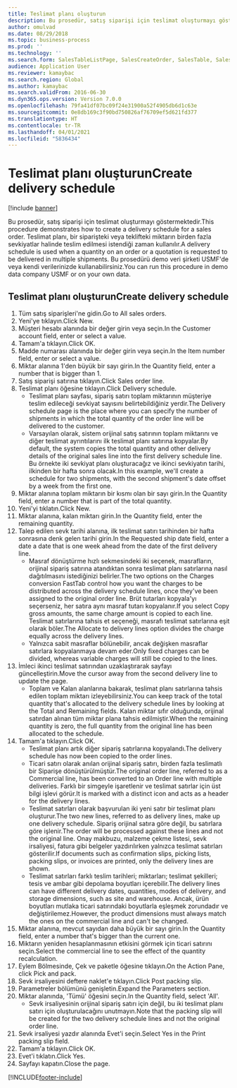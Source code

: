 ```yaml
---
title: Teslimat planı oluşturun
description: Bu prosedür, satış siparişi için teslimat oluşturmayı göstermektedir.
author: omulvad
ms.date: 08/29/2018
ms.topic: business-process
ms.prod: ''
ms.technology: ''
ms.search.form: SalesTableListPage, SalesCreateOrder, SalesTable, SalesDeliverySchedule, SalesEditLines,  SrsReportViewerForm
audience: Application User
ms.reviewer: kamaybac
ms.search.region: Global
ms.author: kamaybac
ms.search.validFrom: 2016-06-30
ms.dyn365.ops.version: Version 7.0.0
ms.openlocfilehash: 79fa41df07bc09f24e31900a52f4905db6d1c63e
ms.sourcegitcommit: 0e8db169c3f90bd750826af76709ef5d621fd377
ms.translationtype: HT
ms.contentlocale: tr-TR
ms.lasthandoff: 04/01/2021
ms.locfileid: "5836434"
---
```

# <a name="create-delivery-schedule"></a><span data-ttu-id="a5bdd-103">Teslimat planı oluşturun</span><span class="sxs-lookup"><span data-stu-id="a5bdd-103">Create delivery schedule</span></span>

[!include [banner](../../includes/banner.md)]

<span data-ttu-id="a5bdd-104">Bu prosedür, satış siparişi için teslimat oluşturmayı göstermektedir.</span><span class="sxs-lookup"><span data-stu-id="a5bdd-104">This procedure demonstrates how to create a delivery schedule for a sales order.</span></span> <span data-ttu-id="a5bdd-105">Teslimat planı, bir siparişteki veya teklifteki miktarın birden fazla sevkiyatlar halinde teslim edilmesi istendiği zaman kullanılır.</span><span class="sxs-lookup"><span data-stu-id="a5bdd-105">A delivery schedule is used when a quantity on an order or a quotation is requested to be delivered in multiple shipments.</span></span> <span data-ttu-id="a5bdd-106">Bu prosedürü demo veri şirketi USMF'de veya kendi verilerinizde kullanabilirsiniz.</span><span class="sxs-lookup"><span data-stu-id="a5bdd-106">You can run this procedure in demo data company USMF or on your own data.</span></span>


## <a name="create-delivery-schedule"></a><span data-ttu-id="a5bdd-107">Teslimat planı oluşturun</span><span class="sxs-lookup"><span data-stu-id="a5bdd-107">Create delivery schedule</span></span>
1. <span data-ttu-id="a5bdd-108">Tüm satış siparişleri'ne gidin.</span><span class="sxs-lookup"><span data-stu-id="a5bdd-108">Go to All sales orders.</span></span>
2. <span data-ttu-id="a5bdd-109">Yeni'ye tıklayın.</span><span class="sxs-lookup"><span data-stu-id="a5bdd-109">Click New.</span></span>
3. <span data-ttu-id="a5bdd-110">Müşteri hesabı alanında bir değer girin veya seçin.</span><span class="sxs-lookup"><span data-stu-id="a5bdd-110">In the Customer account field, enter or select a value.</span></span>
4. <span data-ttu-id="a5bdd-111">Tamam'a tıklayın.</span><span class="sxs-lookup"><span data-stu-id="a5bdd-111">Click OK.</span></span>
5. <span data-ttu-id="a5bdd-112">Madde numarası alanında bir değer girin veya seçin.</span><span class="sxs-lookup"><span data-stu-id="a5bdd-112">In the Item number field, enter or select a value.</span></span>
6. <span data-ttu-id="a5bdd-113">Miktar alanına 1'den büyük bir sayı girin.</span><span class="sxs-lookup"><span data-stu-id="a5bdd-113">In the Quantity field, enter a number that is bigger than 1.</span></span>
7. <span data-ttu-id="a5bdd-114">Satış siparişi satırına tıklayın.</span><span class="sxs-lookup"><span data-stu-id="a5bdd-114">Click Sales order line.</span></span>
8. <span data-ttu-id="a5bdd-115">Teslimat planı öğesine tıklayın.</span><span class="sxs-lookup"><span data-stu-id="a5bdd-115">Click Delivery schedule.</span></span>
    * <span data-ttu-id="a5bdd-116">Teslimat planı sayfası, sipariş satırı toplam miktarının müşteriye teslim edileceği sevkiyat sayısını belirtebildiğiniz yerdir.</span><span class="sxs-lookup"><span data-stu-id="a5bdd-116">The Delivery schedule page is the place where you can specify the number of shipments in which the total quantity of the order line will be delivered to the customer.</span></span>    
    * <span data-ttu-id="a5bdd-117">Varsayılan olarak, sistem orijinal satış satırının toplam miktarını ve diğer teslimat ayrıntılarını ilk teslimat planı satırına kopyalar.</span><span class="sxs-lookup"><span data-stu-id="a5bdd-117">By default, the system copies the total quantity and other delivery details of the original sales line into the first delivery schedule line.</span></span> <span data-ttu-id="a5bdd-118">Bu örnekte iki sevkiyat planı oluşturacağız ve ikinci sevkiyatın tarihi, ilkinden bir hafta sonra olacak.</span><span class="sxs-lookup"><span data-stu-id="a5bdd-118">In this example, we'll create a schedule for two shipments, with the second shipment's date offset by a week from the first one.</span></span>  
9. <span data-ttu-id="a5bdd-119">Miktar alanına toplam miktarın bir kısmı olan bir sayı girin.</span><span class="sxs-lookup"><span data-stu-id="a5bdd-119">In the Quantity field, enter a number that is part of the total quantity.</span></span>
10. <span data-ttu-id="a5bdd-120">Yeni'yi tıklatın.</span><span class="sxs-lookup"><span data-stu-id="a5bdd-120">Click New.</span></span>
11. <span data-ttu-id="a5bdd-121">Miktar alanına, kalan miktarı girin.</span><span class="sxs-lookup"><span data-stu-id="a5bdd-121">In the Quantity field, enter the remaining quantity.</span></span>
12. <span data-ttu-id="a5bdd-122">Talep edilen sevk tarihi alanına, ilk teslimat satırı tarihinden bir hafta sonrasına denk gelen tarihi girin.</span><span class="sxs-lookup"><span data-stu-id="a5bdd-122">In the Requested ship date field, enter a date a date that is one week ahead from the date of the first delivery line.</span></span>
    * <span data-ttu-id="a5bdd-123">Masraf dönüştürme hızlı sekmesindeki iki seçenek, masrafların, orijinal sipariş satırına atandıktan sonra teslimat planı satırlarına nasıl dağıtılmasını istediğinizi belirler.</span><span class="sxs-lookup"><span data-stu-id="a5bdd-123">The two options on the Charges conversion FastTab control how you want the charges to be distributed across the delivery schedule lines, once they've been assigned to the original order line.</span></span> <span data-ttu-id="a5bdd-124">Brüt tutarları kopyala'yı seçerseniz, her satıra aynı masraf tutarı kopyalanır.</span><span class="sxs-lookup"><span data-stu-id="a5bdd-124">If you select Copy gross amounts, the same charge amount is copied to each line.</span></span> <span data-ttu-id="a5bdd-125">Teslimat satırlarına tahsis et seçeneği, masrafı teslimat satırlarına eşit olarak böler.</span><span class="sxs-lookup"><span data-stu-id="a5bdd-125">The Allocate to delivery lines option divides the charge equally across the delivery lines.</span></span>  
    * <span data-ttu-id="a5bdd-126">Yalnızca sabit masraflar bölünebilir, ancak değişken masraflar satırlara kopyalanmaya devam eder.</span><span class="sxs-lookup"><span data-stu-id="a5bdd-126">Only fixed charges can be divided, whereas variable charges will still be copied to the lines.</span></span>  
13. <span data-ttu-id="a5bdd-127">İmleci ikinci teslimat satırından uzaklaştırarak sayfayı güncelleştirin.</span><span class="sxs-lookup"><span data-stu-id="a5bdd-127">Move the cursor away from the second delivery line to update the page.</span></span>
    * <span data-ttu-id="a5bdd-128">Toplam ve Kalan alanlarına bakarak, teslimat planı satırlarına tahsis edilen toplam miktarı izleyebilirsiniz.</span><span class="sxs-lookup"><span data-stu-id="a5bdd-128">You can keep track of the total quantity that's allocated to the delivery schedule lines by looking at the Total and Remaining fields.</span></span> <span data-ttu-id="a5bdd-129">Kalan miktar sıfır olduğunda, orijinal satırdan alınan tüm miktar plana tahsis edilmiştir.</span><span class="sxs-lookup"><span data-stu-id="a5bdd-129">When the remaining quantity is zero, the full quantity from the original line has been allocated to the schedule.</span></span>   
14. <span data-ttu-id="a5bdd-130">Tamam'a tıklayın.</span><span class="sxs-lookup"><span data-stu-id="a5bdd-130">Click OK.</span></span>
    * <span data-ttu-id="a5bdd-131">Teslimat planı artık diğer sipariş satırlarına kopyalandı.</span><span class="sxs-lookup"><span data-stu-id="a5bdd-131">The delivery schedule has now been copied to the order lines.</span></span>   
    * <span data-ttu-id="a5bdd-132">Ticari satırı olarak anılan orijinal sipariş satırı, birden fazla teslimatlı bir Siparişe dönüştürülmüştür.</span><span class="sxs-lookup"><span data-stu-id="a5bdd-132">The original order line, referred to as a Commercial line, has been converted to an Order line with multiple deliveries.</span></span> <span data-ttu-id="a5bdd-133">Farklı bir simgeyle işaretlenir ve teslimat satırlar için üst bilgi işlevi görür.</span><span class="sxs-lookup"><span data-stu-id="a5bdd-133">It is marked with a distinct icon and acts as a header for the delivery lines.</span></span>  
    * <span data-ttu-id="a5bdd-134">Teslimat satırları olarak başvurulan iki yeni satır bir teslimat planı oluşturur.</span><span class="sxs-lookup"><span data-stu-id="a5bdd-134">The two new lines, referred to as delivery lines, make up one delivery schedule.</span></span> <span data-ttu-id="a5bdd-135">Sipariş orijinal satıra göre değil, bu satırlara göre işlenir.</span><span class="sxs-lookup"><span data-stu-id="a5bdd-135">The order will be processed against these lines and not the original line.</span></span> <span data-ttu-id="a5bdd-136">Onay makbuzu, malzeme çekme listesi, sevk irsaliyesi, fatura gibi belgeler yazdırılırken yalnızca teslimat satırları gösterilir.</span><span class="sxs-lookup"><span data-stu-id="a5bdd-136">If documents such as confirmation slips, picking lists, packing slips, or invoices are printed, only the delivery lines are shown.</span></span>   
    * <span data-ttu-id="a5bdd-137">Teslimat satırları farklı teslim tarihleri; miktarları; teslimat şekilleri; tesis ve ambar gibi depolama boyutları içerebilir.</span><span class="sxs-lookup"><span data-stu-id="a5bdd-137">The delivery lines can have different delivery dates, quantities, modes of delivery, and storage dimensions, such as site and warehouse.</span></span> <span data-ttu-id="a5bdd-138">Ancak, ürün boyutları mutlaka ticari satırındaki boyutlarla eşleşmek zorundadır ve değiştirilemez.</span><span class="sxs-lookup"><span data-stu-id="a5bdd-138">However, the product dimensions must always match the ones on the commercial line and can't be changed.</span></span>  
15. <span data-ttu-id="a5bdd-139">Miktar alanına, mevcut sayıdan daha büyük bir sayı girin.</span><span class="sxs-lookup"><span data-stu-id="a5bdd-139">In the Quantity field, enter a number that's bigger than the current one.</span></span>
16. <span data-ttu-id="a5bdd-140">Miktarın yeniden hesaplanmasının etkisini görmek için ticari satırını seçin.</span><span class="sxs-lookup"><span data-stu-id="a5bdd-140">Select the commercial line to see the effect of the quantity recalculation.</span></span>
17. <span data-ttu-id="a5bdd-141">Eylem Bölmesinde, Çek ve paketle öğesine tıklayın.</span><span class="sxs-lookup"><span data-stu-id="a5bdd-141">On the Action Pane, click Pick and pack.</span></span>
18. <span data-ttu-id="a5bdd-142">Sevk irsaliyesini deftere naklet'e tıklayın.</span><span class="sxs-lookup"><span data-stu-id="a5bdd-142">Click Post packing slip.</span></span>
19. <span data-ttu-id="a5bdd-143">Parametreler bölümünü genişletin.</span><span class="sxs-lookup"><span data-stu-id="a5bdd-143">Expand the Parameters section.</span></span>
20. <span data-ttu-id="a5bdd-144">Miktar alanında, 'Tümü' öğesini seçin.</span><span class="sxs-lookup"><span data-stu-id="a5bdd-144">In the Quantity field, select 'All'.</span></span>
    * <span data-ttu-id="a5bdd-145">Sevk irsaliyesinin orijinal sipariş satırı için değil, bu iki teslimat planı satırı için oluşturulacağını unutmayın.</span><span class="sxs-lookup"><span data-stu-id="a5bdd-145">Note that the packing slip will be created for the two delivery schedule lines and not the original order line.</span></span>  
21. <span data-ttu-id="a5bdd-146">Sevk irsaliyesi yazdır alanında Evet'i seçin.</span><span class="sxs-lookup"><span data-stu-id="a5bdd-146">Select Yes in the Print packing slip field.</span></span>
22. <span data-ttu-id="a5bdd-147">Tamam'a tıklayın.</span><span class="sxs-lookup"><span data-stu-id="a5bdd-147">Click OK.</span></span>
23. <span data-ttu-id="a5bdd-148">Evet'i tıklatın.</span><span class="sxs-lookup"><span data-stu-id="a5bdd-148">Click Yes.</span></span>
24. <span data-ttu-id="a5bdd-149">Sayfayı kapatın.</span><span class="sxs-lookup"><span data-stu-id="a5bdd-149">Close the page.</span></span>


[!INCLUDE[footer-include](../../../includes/footer-banner.md)]